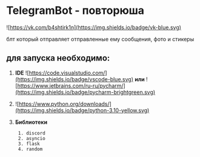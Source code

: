 # TelegramBot - повторюша
![https://vk.com/b4shtirk1n](https://img.shields.io/badge/vk-blue.svg)

блт который отправляет отправленные ему сообщения, фото и стикеры

## для запуска необходимо:
1. **IDE** ![https://code.visualstudio.com/](https://img.shields.io/badge/vscode-blue.svg) **или**
       ![https://www.jetbrains.com/ru-ru/pycharm/](https://img.shields.io/badge/pycharm-brightgreen.svg)
2. ![https://www.python.org/downloads/](https://img.shields.io/badge/python-3.10-yellow.svg)
3. **Библиотеки**

        1. discord
        2. asyncio
        3. flask
        4. random
